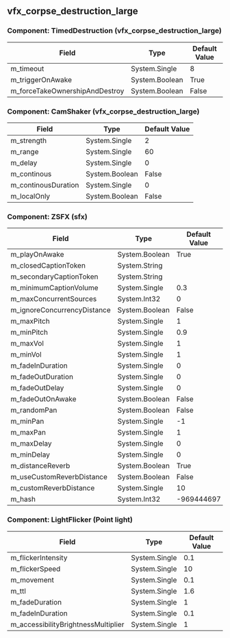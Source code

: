 ## vfx_corpse_destruction_large

### Component: TimedDestruction (vfx_corpse_destruction_large)

|Field|Type|Default Value|
|---|---|---|
|m_timeout|System.Single|8|
|m_triggerOnAwake|System.Boolean|True|
|m_forceTakeOwnershipAndDestroy|System.Boolean|False|

### Component: CamShaker (vfx_corpse_destruction_large)

|Field|Type|Default Value|
|---|---|---|
|m_strength|System.Single|2|
|m_range|System.Single|60|
|m_delay|System.Single|0|
|m_continous|System.Boolean|False|
|m_continousDuration|System.Single|0|
|m_localOnly|System.Boolean|False|

### Component: ZSFX (sfx)

|Field|Type|Default Value|
|---|---|---|
|m_playOnAwake|System.Boolean|True|
|m_closedCaptionToken|System.String||
|m_secondaryCaptionToken|System.String||
|m_minimumCaptionVolume|System.Single|0.3|
|m_maxConcurrentSources|System.Int32|0|
|m_ignoreConcurrencyDistance|System.Boolean|False|
|m_maxPitch|System.Single|1|
|m_minPitch|System.Single|0.9|
|m_maxVol|System.Single|1|
|m_minVol|System.Single|1|
|m_fadeInDuration|System.Single|0|
|m_fadeOutDuration|System.Single|0|
|m_fadeOutDelay|System.Single|0|
|m_fadeOutOnAwake|System.Boolean|False|
|m_randomPan|System.Boolean|False|
|m_minPan|System.Single|-1|
|m_maxPan|System.Single|1|
|m_maxDelay|System.Single|0|
|m_minDelay|System.Single|0|
|m_distanceReverb|System.Boolean|True|
|m_useCustomReverbDistance|System.Boolean|False|
|m_customReverbDistance|System.Single|10|
|m_hash|System.Int32|-969444697|

### Component: LightFlicker (Point light)

|Field|Type|Default Value|
|---|---|---|
|m_flickerIntensity|System.Single|0.1|
|m_flickerSpeed|System.Single|10|
|m_movement|System.Single|0.1|
|m_ttl|System.Single|1.6|
|m_fadeDuration|System.Single|1|
|m_fadeInDuration|System.Single|0.1|
|m_accessibilityBrightnessMultiplier|System.Single|1|

